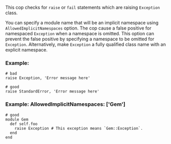 This cop checks for `raise` or `fail` statements which are
raising `Exception` class.

You can specify a module name that will be an implicit namespace
using `AllowedImplicitNamespaces` option. The cop cause a false positive
for namespaced `Exception` when a namespace is omitted. This option can
prevent the false positive by specifying a namespace to be omitted for
`Exception`. Alternatively, make `Exception` a fully qualified class
name with an explicit namespace.

### Example:
    # bad
    raise Exception, 'Error message here'

    # good
    raise StandardError, 'Error message here'

### Example: AllowedImplicitNamespaces: ['Gem']
    # good
    module Gem
      def self.foo
        raise Exception # This exception means `Gem::Exception`.
      end
    end